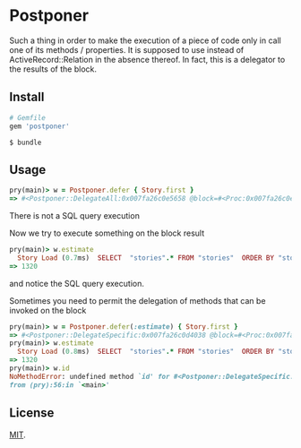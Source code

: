 # Postponer

Such a thing in order to make the execution of a piece of code only in call one of its methods / properties. It is supposed to use instead of ActiveRecord::Relation in the absence thereof. In fact, this is a delegator to the results of the block.

## Install

```ruby
# Gemfile
gem 'postponer'
```

```
$ bundle
```

## Usage

```ruby
pry(main)> w = Postponer.defer { Story.first }
=> #<Postponer::DelegateAll:0x007fa26c0e5658 @block=#<Proc:0x007fa26c0e5680@(irb):1>>
```
There is not a SQL query execution

Now we try to execute something on the block result
```ruby
pry(main)> w.estimate
  Story Load (0.7ms)  SELECT  "stories".* FROM "stories"  ORDER BY "stories"."id" ASC LIMIT 1
=> 1320
```
and notice the SQL query execution.

Sometimes you need to permit the delegation of methods that can be invoked on the block

```ruby
pry(main)> w = Postponer.defer(:estimate) { Story.first }
=> #<Postponer::DelegateSpecific:0x007fa26c0d4038 @block=#<Proc:0x007fa26c0d4060@(irb):2>>
pry(main)> w.estimate
  Story Load (0.8ms)  SELECT  "stories".* FROM "stories"  ORDER BY "stories"."id" ASC LIMIT 1
=> 1320
pry(main)> w.id
NoMethodError: undefined method `id' for #<Postponer::DelegateSpecific:0x007fa26c0d4038>
from (pry):56:in `<main>'
```

## License

[MIT](http://opensource.org/licenses/MIT).
